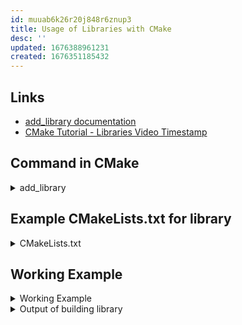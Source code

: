 ```yaml
---
id: muuab6k26r20j848r6znup3
title: Usage of Libraries with CMake
desc: ''
updated: 1676388961231
created: 1676351185432
---
```


## Links
- [add_library documentation](https://cmake.org/cmake/help/latest/command/add_library.html)
- [CMake Tutorial - Libraries Video Timestamp](https://youtu.be/DDHCEE_PHOU?t=688)

## Command in CMake
<details>
<summary>add_library</summary>

```
add_library(<name> [STATIC | SHARED | MODULE]
            [EXCLUDE_FROM_ALL]
            [<source>...])
```

[add_library documentation](https://cmake.org/cmake/help/latest/command/add_library.html)
</details>

## Example CMakeLists.txt for library
<details>
<summary>CMakeLists.txt</summary>

```cmake
cmake_minimum_required(VERSION 3.0)

project(mymath)

add_library(mymath adder.cpp)
```
</details>


## Working Example
<details>
<summary>Working Example</summary>

```shell
gt.sandbox.checkout.commit.cleanly 9671ea2 \
&& cd "$GT_SANDBOX_REPO/cpp/LibProducer" \
&& cmake -S . -B ./build \
&& cd build \
&& make \
&& cd "$GT_SANDBOX_REPO/cpp/LibConsumer" \
&& cmake -S . -B ./build \
&& cd build \
&& make \
&& echo "Running ./LibConsumer" \
&& ./LibConsumer
```
</details>


<details>
<summary>Output of building library</summary>

```out
...
[ 50%] Building CXX object CMakeFiles/mymath.dir/adder.cpp.o
[100%] Linking CXX static library libmymath.a
[100%] Built target mymath
```

note `lib` prefix is added and `.a` suffix is added. 

The default output of `add_library` is static library of `.a`. 

[[tech.file-type.dot-a]] will contain the definitions. But will still need the declaration (the header file).
</details>



